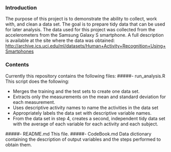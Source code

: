 ### Introduction

The purpose of this project is to demonstrate the ability to collect, work with, and clean a data set. The goal is to prepare tidy data that can be used for later analysis. 
The data used for this project was collected from the accelerometers from the Samsung Galaxy S smartphone. A full description is available at the site where the data was obtained: 
http://archive.ics.uci.edu/ml/datasets/Human+Activity+Recognition+Using+Smartphones

### Contents
Currently this repository contains the following files:
#####- run_analysis.R
This script does the following:
  - Merges the training and the test sets to create one data set.
  - Extracts only the measurements on the mean and standard deviation for
    each measurement. 
  - Uses descriptive activity names to name the activities in the data set
  - Appropriately labels the data set with descriptive variable names. 
  - From the data set in step 4, creates a second, independent tidy data set
    with the average of each variable for each activity and each subject.
     
#####- README.md
This file.
#####- CodeBook.md
Data dictionary containing the description of output variables and the steps performed to obtain them.
